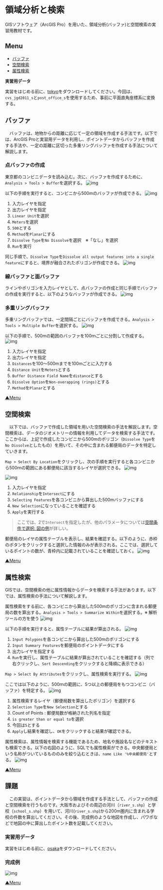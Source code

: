 # 領域分析と検索
GISソフトウェア（ArcGIS Pro）を用いた、領域分析(バッファ)と空間検索の実習用教材です。

**Menu**
------
* [バッファ](#バッファ)
* [空間検索](#空間検索)
* [属性検索](#属性検索)

**実習用データ**

実習をはじめる前に、[tokyo]をダウンロードしてください。今回は、`cvs_jgd2011_s`と`post_office_s`を使用するため、事前に平面直角座標系に変換する。

[tokyo]:https://github.com/gis-oer/datasets/raw/master/s/tokyo_s.zip

## バッファ
　バッファは、地物からの距離に応じて一定の領域を作成する手法です。以下では、ArcGIS Proと実習用データを利用し、ポイントデータからバッファを作成する手法や、一定の距離に区切った多重リングバッファを作成する手法について解説します。

### 点バッファの作成
東京都のコンビニデータを読み込む。次に、バッファを作成するために、`Analysis > Tools > Buffer`を選択する。
![img](./img/7-1.png)

以下の手順を実行すると、コンビニから500mのバッファが作成できる。
![img](./img/7-2.png)

1. 入力レイヤを指定
2. 出力レイヤを指定
3. `Linear Unit`を選択
4. `Meters`を選択
5. `500`とする
6. `Method`を`Planar`にする
7. `Dissolve Type`を`No Dissolve`を選択　※「なし」を選択
8. `Run`を実行

同じ手順で、`Dissolve Type`を`Dissolve all output features into a single feature`にすると、境界が融合されたポリゴンが作成できる。
![img](./img/7-3.png)

### 線バッファと面バッファ
ラインやポリゴンを入力レイヤとして、点バッファの作成と同じ手順でバッファの作成を実行すると、以下のようなバッファが作成できる。
![img](./img/7-4.png)

### 多重リングバッファ
多重リングバッファでは、一定間隔ごとにバッファを作成できる。`Analysis > Tools > Multiple Buffer`を選択する。
![img](./img/7-5.png)

以下の手順で、500mの範囲のバッファを100ｍごとに分割して作成する。
![img](./img/7-6.png)
1. 入力レイヤを指定
2. 出力レイヤを指定
3. `Distances`を100～500mまでを100mごとに入力する
4. `Distance Unit`を`Meters`とする
5. `Buffer Distance Field Name`を`distance`とする
6. `Dissolve Option`を`Non-overapping (rings)`とする
7. `Method`を`Planar`とする

[▲Menu]

## 空間検索
　以下では、バッファで作成した領域を用いた空間検索の手法を解説します。空間検索は、データのジオメトリーの情報を利用してデータを検索する手法です。ここからは、上記で作成したコンビニから500mのポリゴン（`Dissolve Type`を`No Dissolve`としたもの）を用いて、その中に含まれる郵便局のデータを特定していきます。

`Map > Select By Location`をクリックし、次の手順を実行すると各コンビニから500ｍの範囲にある郵便局に該当するレイヤが選択できる。
![img](./img/7-7.png)

![img](./img/7-8.png)

1. 入力レイヤを指定
2. `Relationship`を`Intersect`にする
3. `Selecting Features`を各コンビニから算出した500mバッファにする
4. `New Selection`になっていることを確認する 
5. `Apply`を実行する

> ここでは、2で`Intersect`を指定したが、他のパラメータについては[空間条件で選択: 図の例](https://pro.arcgis.com/ja/pro-app/latest/tool-reference/data-management/select-by-location-graphical-examples.htm)が詳しい。

郵便局のレイヤの属性テーブルを表示し、結果を確認する。以下のように、赤枠のボタンをクリックすると選択した情報のみが表示される。ここでは、選択しているポイントの数が、青枠内に記載されていることを確認しておく。
![img](./img/7-9.png)

[▲Menu]

## 属性検索
GISでは、空間検索の他に属性情報からデータを検索する手法があります。以下では、属性検索の手法について解説します。

属性検索をする前に、各コンビニから算出した500mのポリゴンに含まれる郵便局の数を算出する。`Analysis > Tools > Summarize Within`を選択する。※ 解析ツールの方を使う
![img](./img/7-10.png)

以下の手順を実行すると、属性テーブルに結果が算出される。
![img](./img/7-11.png)

1. `Input Polygons`を各コンビニから算出した500mのポリゴンにする
2. `Input Summary Features`を郵便局のポイントデータにする
3. 出力レイヤを指定する
4. `Run`を実行し、属性テーブルに結果が算出されていることを確認する（列で右クリックし、`Sort Descending`をクリックすると降順に表示できる）

`Map > Select By Attributes`をクリックし、属性検索を実行する。
![img](./img/7-12.png)

ここでは以下のように、500ｍの範囲に、5つ以上の郵便局をもつコンビニ（バッファ）を特定する。
![img](./img/7-13.png)

1. 属性検索するレイヤ（郵便局数を算出したポリゴン）を選択する
2. `Selection Type`を`New Selection`とする
3. Count of Points : 郵便局数が格納された列名を指定
4. `is greater than or equal to`を選択
5. 今回は`5`とする
6. `Apply`し結果を確認し、`OK`をクリックすると結果が確認できる。

属性検索は、属性情報を検索する機能であるため、地名や施設名などのテキストも検索できる。以下の右図のように、SQLでも属性検索ができる。中央郵便局という名称がついているもののみを絞り込むときは、`name Like '%中央郵便局'`とする。
![img](./img/7-14.png)

[▲Menu]

## 課題
　この実習は、ポイントデータから領域を作成する手法として、バッファの作成と空間検索を行うものです。大阪市およびその周辺の河川（`river_s.shp`）と学校（`school_s.shp`）を用いて、河川(`river_s.shp`)から200m圏内に含まれる学校の件数を算出してください。その後、完成例のような地図を作成し、パワポなどで地図の中に算出したポイント数を記載してください。

### 実習用データ
実習をはじめる前に、[osaka]をダウンロードしてください。

[osaka]:https://github.com/gis-oer/datasets/raw/master/s/osaka_s.zip

### 完成例
![img](./img/t13-1.png)

[▲Menu]

[▲Menu]:./7.md#Menu
